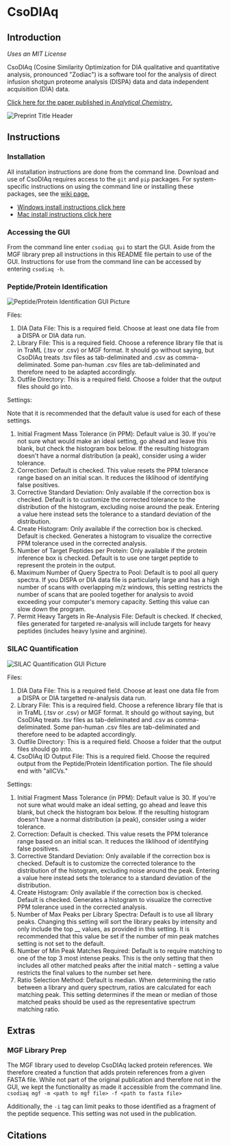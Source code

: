 # CsoDIAq
## Introduction

*Uses an MIT License* 

CsoDIAq (Cosine Similarity Optimization for DIA qualitative and quantitative analysis, pronounced "Zodiac") is a software tool 
for the analysis of direct infusion shotgun proteome analysis (DISPA) data and data independent acquisition (DIA) data.

[Click here for the paper published in *Analytical Chemistry*.](https://doi.org/10.1021/acs.analchem.1c02021)

![Preprint Title Header](https://github.com/xomicsdatascience/CsoDIAq/blob/main/Python%20Extras/csodiaq-paper.png)

## Instructions
### Installation

All installation instructions are done from the command line. Download and use of CsoDIAq requires access to the `git` and `pip` packages. For system-specific instructions on using the command line or installing these packages, see the [wiki page.](https://github.com/CCranney/CsoDIAq/wiki)

* [Windows install instructions click here](https://github.com/CCranney/CsoDIAq/wiki/Install-Instructions-for-Windows)
* [Mac install instructions click here](https://github.com/CCranney/CsoDIAq/wiki/Install-Instructions-for-Mac)

### Accessing the GUI

From the command line enter `csodiaq gui` to start the GUI. Aside from the MGF library prep all instructions in this README file pertain to use of the GUI. 
Instructions for use from the command line can be accessed by entering `csodiaq -h`.

### Peptide/Protein Identification

![Peptide/Protein Identification GUI Picture](https://github.com/CCranney/CsoDIAq/blob/master/Python%20Extras/ID_pic.png)

Files: 
1. DIA Data File: This is a required field. Choose at least one data file from a DISPA or DIA data run.
2. Library File: This is a required field. Choose a reference library file that is in TraML (.tsv or .csv) or MGF format. 
It should go without saying, but CsoDIAq treats .tsv files as tab-deliminated and .csv as comma-deliminated. 
Some pan-human .csv files are tab-deliminated and therefore need to be adapted accordingly.
3. Outfile Directory: This is a required field. Choose a folder that the output files should go into.

Settings:

Note that it is recommended that the default value is used for each of these settings.

1. Initial Fragment Mass Tolerance (in PPM): Default value is 30. 
If you're not sure what would make an ideal setting, go ahead and leave this blank, but check the histogram box below. 
If the resulting histogram doesn't have a normal distribution (a peak), consider using a wider tolerance.
2. Correction: Default is checked. This value resets the PPM tolerance range based on an initial scan. It reduces the liklihood of identifying false positives.
3. Corrective Standard Deviation: Only available if the correction box is checked. Default is to customize the corrected tolerance to the distribution of the histogram, excluding noise around the peak. 
Entering a value here instead sets the tolerance to a standard deviation of the distribution.
4. Create Histogram: Only available if the correction box is checked. Default is checked. 
Generates a histogram to visualize the corrective PPM tolerance used in the corrected analysis.
5. Number of Target Peptides per Protein: Only available if the protein inference box is checked. 
Default is to use one target peptide to represent the protein in the output.
6. Maximum Number of Query Spectra to Pool: Default is to pool all query spectra. 
If you DISPA or DIA data file is particularly large and has a high number of scans with overlapping m/z windows, 
this setting restricts the number of scans that are pooled together for analysis to avoid exceeding your computer's memory capacity. 
Setting this value can slow down the program.
7. Permit Heavy Targets in Re-Analysis File: Default is checked. 
If checked, files generated for targeted re-analysis will include targets for heavy peptides (includes heavy lysine and arginine).

### SILAC Quantification

![SILAC Quantification GUI Picture](https://github.com/CCranney/CsoDIAq/blob/master/Python%20Extras/quant_pic.png)


Files:
1. DIA Data File: This is a required field. Choose at least one data file from a DISPA or DIA targetted re-analysis data run.
2. Library File: This is a required field. Choose a reference library file that is in TraML (.tsv or .csv) or MGF format. 
It should go without saying, but CsoDIAq treats .tsv files as tab-deliminated and .csv as comma-deliminated. 
Some pan-human .csv files are tab-deliminated and therefore need to be adapted accordingly.
3. Outfile Directory: This is a required field. Choose a folder that the output files should go into.
4. CsoDIAq ID Output File: This is a required field. 
Choose the required output from the Peptide/Protein Identification portion. The file should end with "allCVs."

Settings:
1. Initial Fragment Mass Tolerance (in PPM): Default value is 30. 
If you're not sure what would make an ideal setting, go ahead and leave this blank, but check the histogram box below. 
If the resulting histogram doesn't have a normal distribution (a peak), consider using a wider tolerance.
2. Correction: Default is checked. This value resets the PPM tolerance range based on an initial scan. It reduces the liklihood of identifying false positives.
3. Corrective Standard Deviation: Only available if the correction box is checked. Default is to customize the corrected tolerance to the distribution of the histogram, excluding noise around the peak. 
Entering a value here instead sets the tolerance to a standard deviation of the distribution.
4. Create Histogram: Only available if the correction box is checked. Default is checked. 
Generates a histogram to visualize the corrective PPM tolerance used in the corrected analysis.
5. Number of Max Peaks per Library Spectra: Default is to use all library peaks. 
Changing this setting will sort the library peaks by intensity and only include the top __ values, as provided in this setting.
It is recommended that this value be set if the number of min peak matches setting is not set to the default.
6. Number of Min Peak Matches Required: Default is to require matching to one of the top 3 most intense peaks. 
This is the only setting that then includes all other matched peaks after the initial match - setting a value restricts the final values to the number set here.
7. Ratio Selection Method: Default is median. 
When determining the ratio between a library and query spectrum, ratios are calculated for each matching peak. 
This setting determines if the mean or median of those matched peaks should be used as the representative spectrum matching ratio.

## Extras
### MGF Library Prep

The MGF library used to develop CsoDIAq lacked protein references. 
We therefore created a function that adds protein references from a given FASTA file. 
While not part of the original publication and therefore not in the GUI, we kept the functionality as made it accessible from the command line.
`csodiaq mgf -m <path to mgf file> -f <path to fasta file>`

Additionally, the `-i` tag can limit peaks to those identified as a fragment of the peptide sequence. This setting was not used in the publication.

## Citations
